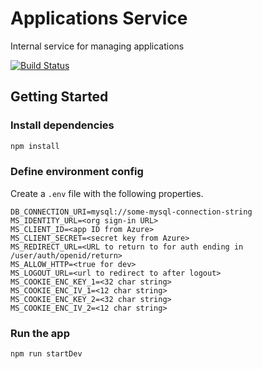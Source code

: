 # Applications Service

Internal service for managing applications

[![Build Status](https://travis-ci.org/biglotteryfund/applications-service.svg?branch=master)](https://travis-ci.org/biglotteryfund/applications-service)

## Getting Started

### Install dependencies

```sh
npm install
```

### Define environment config

Create a `.env` file with the following properties.

```
DB_CONNECTION_URI=mysql://some-mysql-connection-string
MS_IDENTITY_URL=<org sign-in URL>
MS_CLIENT_ID=<app ID from Azure>
MS_CLIENT_SECRET=<secret key from Azure>
MS_REDIRECT_URL=<URL to return to for auth ending in /user/auth/openid/return>
MS_ALLOW_HTTP=<true for dev>
MS_LOGOUT_URL=<url to redirect to after logout>
MS_COOKIE_ENC_KEY_1=<32 char string>
MS_COOKIE_ENC_IV_1=<12 char string>
MS_COOKIE_ENC_KEY_2=<32 char string>
MS_COOKIE_ENC_IV_2=<12 char string>
```

### Run the app

```
npm run startDev
```
